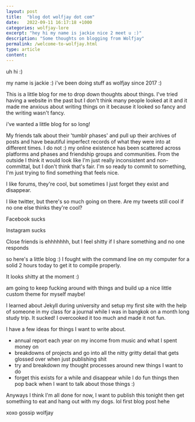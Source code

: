 ```yaml
---
layout: post
title:  "blog dot wolfjay dot com"
date:   2022-09-11 16:17:18 +1000
categories: wolfjay-lore
excerpt: "hey hi my name is jackie nice 2 meet u :)"
description: "Some thoughts on blogging from Wolfjay"
permalink: /welcome-to-wolfjay.html
type: article
content: 
---
```


uh hi :)

my name is jackie :) i've been doing stuff as wolfjay since 2017 :)

This is a little blog for me to drop down thoughts about things. I've tried having a website in the past but I don't think many people looked at it and it made me anxious about writing things on it because it looked so fancy and the writing wasn't fancy.

i've wanted a little blog for so long!

My friends talk about their 'tumblr phases' and pull up their archives of posts and have beautiful imperfect records of what they were into at different times. I do not :) my online existence has been scattered across platforms and phases and friendship groups and communities. From the outside I think it would look like I'm just really inconsistent and non-committal, but I don't think that's fair. I'm so ready to commit to something, I'm just trying to find something that feels nice. 

I like forums, they're cool, but sometimes I just forget they exist and disappear. 

I like twitter, but there's so much going on there. Are my tweets still cool if no one else thinks they're cool?

Facebook sucks

Instagram sucks

Close friends is ehhhhhhh, but I feel shitty if I share something and no one responds

so here's a little blog :) I fought with the command line on my computer for a solid 2 hours today to get it to compile properly.

It looks shitty at the moment :)

am going to keep fucking around with things and build up a nice little custom theme for myself maybe!

I learned about Jekyll during university and setup my first site with the help of someone in my class for a journal while I was in bangkok on a month long study trip. It sucked! I overcooked it too much and made it not fun.

I have a few ideas for things I want to write about. 

* annual report each year on my income from music and what I spent money on
* breakdowns of projects and go into all the nitty gritty detail that gets glossed over when just publishing shit
* try and breakdown my thought processes around new things I want to do
* forget this exists for a while and disappear while I do fun things then pop back when I want to talk about those things :)

Anyways I think I'm all done for now, I want to publish this tonight then get something to eat and hang out with my dogs. lol first blog post hehe

xoxo gossip wolfjay